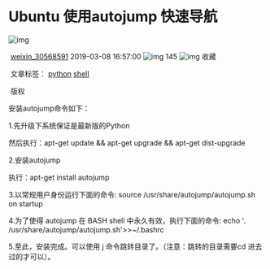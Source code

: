 # Ubuntu 使用autojump 快速导航

![img](https://csdnimg.cn/release/blogv2/dist/pc/img/reprint.png)

​                    [weixin_30568591](https://blog.csdn.net/weixin_30568591)                    2019-03-08 16:57:00                    ![img](https://csdnimg.cn/release/blogv2/dist/pc/img/articleReadEyes.png)                    145                                            ![img](https://csdnimg.cn/release/blogv2/dist/pc/img/tobarCollect.png)                                                收藏                                                                                        

​                            文章标签：                                [python](https://www.csdn.net/tags/MtjaQg4sNDk0LWJsb2cO0O0O.html)                                [shell](https://www.csdn.net/tags/OtTacg3sMzk5Mi1ibG9n.html)                    

​                    版权                

安装autojump命令如下：

1.先升级下系统保证是最新版的Python

  然后执行：apt-get update && apt-get upgrade && apt-get dist-upgrade

2.安装autojump 

  执行：apt-get install autojump

3.以常规用户身份运行下面的命令:
  source /usr/share/autojump/autojump.sh on startup

4.为了使得 autojump 在 BASH shell 中永久有效，执行下面的命令:
  echo '. /usr/share/autojump/autojump.sh'>>~/.bashrc

5.至此，安装完成。可以使用 j 命令跳转目录了。（注意：跳转的目录需要cd 进去过的才可以）。

 